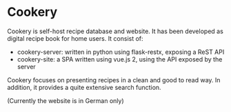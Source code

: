 # Cookery

Cookery is self-host recipe database and website. It has been developed as digital recipe book for home users.
It consist of:
* cookery-server: written in python using flask-restx, exposing a ReST API
* cookery-site: a SPA written using vue.js 2, using the API exposed by the server

Cookery focuses on presenting recipes in a clean and good to read way.
In addition, it provides a quite extensive search function.

(Currently the website is in German only)
